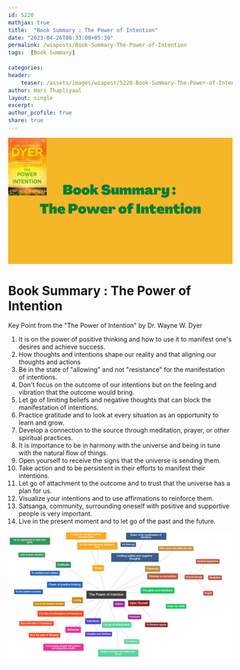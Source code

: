 ```yaml
---    
id: 5220    
mathjax: true    
title:  "Book Summary : The Power of Intention"      
date: "2023-04-26T08:33:00+05:30"    
permalink: /wiaposts/Book-Summary-The-Power-of-Intention     
tags:  [Book Summary]     
    
categories:    
header:    
    teaser: /assets/images/wiapost/5220-Book-Summary-The-Power-of-Intention.jpg    
author: Hari Thapliyaal    
layout: single    
excerpt:    
author_profile: true    
share: true    
---    
```

    
![Book Summary : The Power of Intention](/assets/images/wiapost/5220-Book-Summary-The-Power-of-Intention.jpg)    
    
# Book Summary : The Power of Intention

Key Point from the "The Power of Intention" by Dr. Wayne W. Dyer   

1. It is on the power of positive thinking and how to use it to manifest one's desires and achieve success.
2. How thoughts and intentions shape our reality and that aligning our thoughts and actions
3. Be in the state of "allowing" and not "resistance" for the manifestation of intentions.
4. Don't focus on the outcome of our intentions but on the feeling and vibration that the outcome would bring.
5. Let go of limiting beliefs and negative thoughts that can block the manifestation of intentions.
6. Practice gratitude and to look at every situation as an opportunity to learn and grow.
7. Develop a connection to the source through meditation, prayer, or other spiritual practices.
8. It is importance to be in harmony with the universe and being in tune with the natural flow of things.
9. Open yourself to receive the signs that the universe is sending them.
10. Take action and to be persistent in their efforts to manifest their intentions.
11. Let go of attachment to the outcome and to trust that the universe has a plan for us.
12. Visualize your intentions and to use affirmations to reinforce them.
13. Satsanga, community, surrounding oneself with positive and supportive people is very important.
14. Live in the present moment and to let go of the past and the future.


![Mind Map : The Power of Intention](/assets/images/wiapost/5220-The-Power-of-Intension.png)

